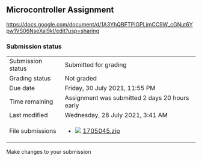 <h2>Microcontroller Assignment</h2><a href="https://docs.google.com/document/d/1A3YhQBFTPIGPLjmCC9W_cGNut6Ypw1VS06NseXal9kI/edit?usp=sharing">https://docs.google.com/document/d/1A3YhQBFTPIGPLjmCC9W_cGNut6Ypw1VS06NseXal9kI/edit?usp=sharing</a><br />

<h3>Submission status</h3><table>
<tbody><tr>
<td>Submission status</td>
<td>Submitted for grading</td>
</tr>
<tr>
<td>Grading status</td>
<td>Not graded</td>
</tr>
<tr>
<td>Due date</td>
<td>Friday, 30 July 2021, 11:55 PM</td>
</tr>
<tr>
<td>Time remaining</td>
<td>Assignment was submitted 2 days 20 hours early</td>
</tr>
<tr>
<td>Last modified</td>
<td>Wednesday, 28 July 2021, 3:41 AM</td>
</tr>
<tr>
<td>File submissions</td>
<td><ul><li><img src="..%5C..%5C..%5CJanuary%202018%5CCSE102%5CiGraphics%20Offline%20Submission%20Link%20Assignment%5Cfile%5Carchive.png" /> <a href="file%5C1705045.zip">1705045.zip</a> 
</li></ul>

</td>
</tr>

</tbody>
</table>



Make changes to your submission



